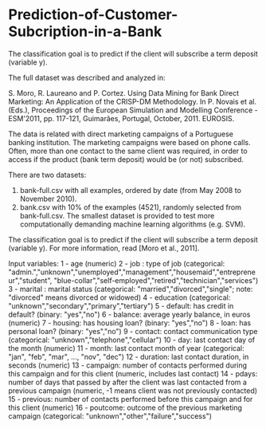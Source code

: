 # Prediction-of-Customer-Subcription-in-a-Bank
The classification goal is to predict if the client will subscribe a term deposit (variable y).


The full dataset was described and analyzed in:

S. Moro, R. Laureano and P. Cortez. Using Data Mining for Bank Direct Marketing: An Application of the CRISP-DM Methodology. 
In P. Novais et al. (Eds.), Proceedings of the European Simulation and Modelling Conference - ESM'2011, pp. 117-121, Guimarães, 
Portugal, October, 2011. EUROSIS.

The data is related with direct marketing campaigns of a Portuguese banking institution. 
The marketing campaigns were based on phone calls. Often, more than one contact to the same client was required, 
in order to access if the product (bank term deposit) would be (or not) subscribed. 

There are two datasets: 
  1) bank-full.csv with all examples, ordered by date (from May 2008 to November 2010).
  2) bank.csv with 10% of the examples (4521), randomly selected from bank-full.csv.
The smallest dataset is provided to test more computationally demanding machine learning algorithms (e.g. SVM).

The classification goal is to predict if the client will subscribe a term deposit (variable y).
For more information, read [Moro et al., 2011].

Input variables:
1 - age (numeric)
2 - job : type of job (categorical: "admin.","unknown","unemployed","management","housemaid","entrepreneur","student",
                                 "blue-collar","self-employed","retired","technician","services") 
3 - marital : marital status (categorical: "married","divorced","single"; note: "divorced" means divorced or widowed)
4 - education (categorical: "unknown","secondary","primary","tertiary")
5 - default: has credit in default? (binary: "yes","no")
6 - balance: average yearly balance, in euros (numeric) 
7 - housing: has housing loan? (binary: "yes","no")
8 - loan: has personal loan? (binary: "yes","no")
9 - contact: contact communication type (categorical: "unknown","telephone","cellular") 
10 - day: last contact day of the month (numeric)
11 - month: last contact month of year (categorical: "jan", "feb", "mar", ..., "nov", "dec")
12 - duration: last contact duration, in seconds (numeric)
13 - campaign: number of contacts performed during this campaign and for this client (numeric, includes last contact)
14 - pdays: number of days that passed by after the client was last contacted from a previous campaign (numeric, -1 means client was not previously contacted)
15 - previous: number of contacts performed before this campaign and for this client (numeric)
16 - poutcome: outcome of the previous marketing campaign (categorical: "unknown","other","failure","success")

